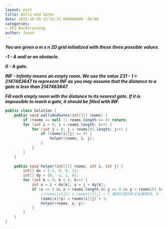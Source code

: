 ```yaml
---
layout: post
title: Walls and Gates
date: 2015-10-29 13:31:35.000000000 -04:00
categories:
- DFS Backtracking
author: Jason
---
```

<p><strong><em>You are given a m x n 2D grid initialized with these three possible values.</p>

-1 - A wall or an obstacle.</p>
0 - A gate.</p>
INF - Infinity means an empty room. We use the value 231 - 1 = 2147483647 to represent INF as you may assume that the distance to a gate is less than 2147483647.</p>
Fill each empty room with the distance to its nearest gate. If it is impossible to reach a gate, it should be filled with INF.</em></strong></p>
``` java
public class Solution {
    public void wallsAndGates(int[][] rooms) {
        if (rooms == null || rooms.length == 0) return;
        for (int i = 0; i < rooms.length; i++) {
            for (int j = 0; j < rooms[0].length; j++) {
                if (rooms[i][j] == 0) {
                    helper(rooms, i, j);
                }
            }
        }
    }
    
    public void helper(int[][] rooms, int i, int j) {
        int[] dx = {-1, 0, 0, 1};
        int[] dy = {0, -1, 1, 0};
        for (int k = 0; k < 4; k++) {
            int x = i + dx[k], y = j + dy[k];
            if (x >= 0 && x < rooms.length && y >= 0 && y < rooms[0].length && rooms[x][y] > rooms[i][j] + 1) {
                //rooms[x][y] > rooms[i][j] + 1 确保只有INF才会被修改, 0 和 -1均不变
                rooms[x][y] = rooms[i][j] + 1;
                helper(rooms, x, y);
            }
        }
    }
}
```
